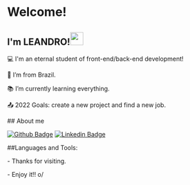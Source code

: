 # Welcome!

 

## I'm LEANDRO!<img src=https://github.com/TheDudeThatCode/TheDudeThatCode/blob/master/Assets/Earth.gif width="30">

 

:computer: I'm an eternal student of front-end/back-end development!

:house_with_garden: I’m from Brazil.

:books: I’m currently learning everything.

:outbox_tray: 2022 Goals: create a new project and find a new job.

 
 

\## About me

[![Github Badge](https://img.shields.io/badge/-Github-000?style=flat-square&logo=Github&logoColor=white&link=https://github.com/leandrobarr)](https://github.com/leandrobarr)
[![Linkedin Badge](https://img.shields.io/badge/-LinkedIn-blue?style=flat-square&logo=Linkedin&logoColor=white&link=https://www.linkedin.com/in/leandro-de-barros-b3315323 )]( https://www.linkedin.com/in/leandro-de-barros-b3315323)

##Languages and Tools:




\- Thanks for visiting.

\- Enjoy it!! o/
